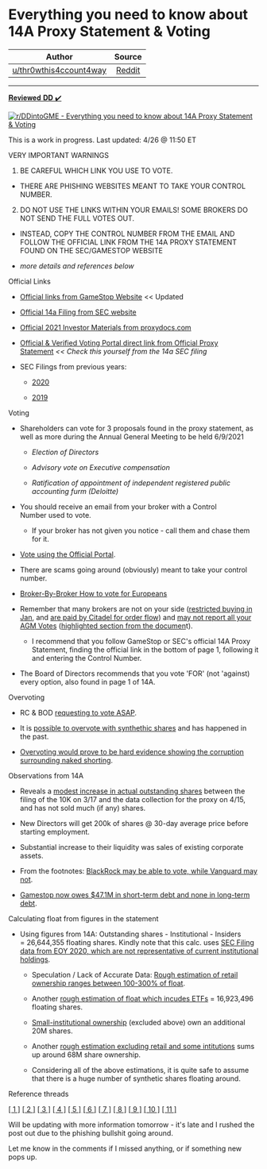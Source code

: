 Everything you need to know about 14A Proxy Statement & Voting
==============================================================

| Author      | Source | 
|  :----:     |    :----:   |        
| [u/thr0wthis4ccount4way](https://www.reddit.com/user/thr0wthis4ccount4way/) | [Reddit](https://www.reddit.com/r/DDintoGME/comments/mxa8gy/everything_you_need_to_know_about_14a_proxy/) |

---

[𝐑𝐞𝐯𝐢𝐞𝐰𝐞𝐝 𝐃𝐃 ✔️](https://www.reddit.com/r/DDintoGME/search?q=flair_name%3A%22%F0%9D%90%91%F0%9D%90%9E%F0%9D%90%AF%F0%9D%90%A2%F0%9D%90%9E%F0%9D%90%B0%F0%9D%90%9E%F0%9D%90%9D%20%F0%9D%90%83%F0%9D%90%83%20%E2%9C%94%EF%B8%8F%22&restrict_sr=1)

[![r/DDintoGME - Everything you need to know about 14A Proxy Statement & Voting](https://preview.redd.it/nn8sg1j3e0v61.png?width=1600&format=png&auto=webp&s=7c59356248dff68b8a0a48215a7bfcf580aa4120)](https://preview.redd.it/nn8sg1j3e0v61.png?width=1600&format=png&auto=webp&s=7c59356248dff68b8a0a48215a7bfcf580aa4120)

This is a work in progress. Last updated: 4/26 @ 11:50 ET

VERY IMPORTANT WARNINGS

1) BE CAREFUL WHICH LINK YOU USE TO VOTE.

-   THERE ARE PHISHING WEBSITES MEANT TO TAKE YOUR CONTROL NUMBER.

2) DO NOT USE THE LINKS WITHIN YOUR EMAILS! SOME BROKERS DO NOT SEND THE FULL VOTES OUT.

-   INSTEAD, COPY THE CONTROL NUMBER FROM THE EMAIL AND FOLLOW THE OFFICIAL LINK FROM THE 14A PROXY STATEMENT FOUND ON THE SEC/GAMESTOP WEBSITE

-   *more details and references below*

Official Links

-   [Official links from GameStop Website](https://news.gamestop.com/proxy-online-0) << Updated

-   [Official 14a Filing from SEC website](https://www.sec.gov/Archives/edgar/data/0001326380/000119312521126940/d122967ddef14a.htm)

-   [Official 2021 Investor Materials from proxydocs.com](https://www.proxydocs.com/branding/962080/edocs/2021/issuer/)

-   [Official & Verified Voting Portal direct link from Official Proxy Statement](https://www.proxypush.com/gme) *<< Check this yourself from the 14a SEC filing*

-   SEC Filings from previous years:

    -   [2020](https://sec.report/Document/0001193125-21-126940/)

    -   [2019](https://sec.report/Document/0001326380-19-000087/)

Voting

-   Shareholders can vote for 3 proposals found in the proxy statement, as well as more during the Annual General Meeting to be held 6/9/2021

    -   *Election of Directors*

    -   *Advisory vote on Executive compensation*

    -   *Ratification of appointment of independent registered public accounting furm (Deloitte)*

-   You should receive an email from your broker with a Control Number used to vote.

    -   If your broker has not given you notice - call them and chase them for it.

-   [Vote using the Official Portal](https://www.proxypush.com/gme).

-   There are scams going around (obviously) meant to take your control number.

-   [Broker-By-Broker How to vote for Europeans](https://www.reddit.com/r/Superstonk/comments/mwpqdf/europoors_what_needs_to_be_done_to_be_able_to/)

-   Remember that many brokers are not on your side ([restricted buying in Jan](https://www.reddit.com/r/stocks/comments/l8rhr3/weekend_gme_thread_homework_for_all_lets_stop/), and [are paid by Citadel for order flow](https://www.reddit.com/r/DeepFuckingValue/comments/mbvplb/huge_citadel_is_paying_for_order_flow_from_nine/)) and [may not report all your AGM Votes](https://csbweb01.uncw.edu/people/moffettc/about/Research%20Papers/IIJ-JOT-BROOKS.pdf) ([highlighted section from the documen](https://preview.redd.it/fyk4rjhelxu61.png?width=732&format=png&auto=webp&s=8d54aff4d121c4d45ef8c47cdbcee4e6389185dc)t).

    -   I recommend that you follow GameStop or SEC's official 14A Proxy Statement, finding the official link in the bottom of page 1, following it and entering the Control Number.

-   The Board of Directors recommends that you vote 'FOR' (not 'against) every option, also found in page 1 of 14A.

Overvoting

-   RC & BOD [requesting to vote ASAP](https://www.reddit.com/r/DDintoGME/comments/mwmjbf/important_request_by_rc_and_bod_for_votes_asap/).

-   It is [possible to overvote with synthethic shares](https://www.reddit.com/r/Superstonk/comments/mws33j/voting_rights_date_of_record_failure_to_deliver/gvk1u09) and has happened in the past.

-   [Overvoting would prove to be hard evidence showing the corruption surrounding naked shorting](https://www.reddit.com/r/Superstonk/comments/mwybt4/voting_is_the_catalyst_rc_cannot_prove_there_is/).

Observations from 14A

-   Reveals a [modest increase in actual outstanding shares](https://www.reddit.com/r/DDintoGME/comments/mwjn3l/analysis_of_the_proxy_gme_has_not_sold_the_35/) between the filing of the 10K on 3/17 and the data collection for the proxy on 4/15, and has not sold much (if any) shares.

-   New Directors will get 200k of shares @ 30-day average price before starting employment.

-   Substantial increase to their liquidity was sales of existing corporate assets.

-   From the footnotes: [BlackRock may be able to vote, while Vanguard may not](https://www.reddit.com/r/GME/comments/mww179/14a_tells_us_blackrock_can_vote_but_youd_have_to/).

-   [Gamestop now owes $47.1M in short-term debt and none in long-term debt](https://www.reddit.com/r/GME/comments/mwq2lp/additional_updates_from_the_gme_proxy_statement/).

Calculating float from figures in the statement

-   Using figures from 14A: Outstanding shares - Institutional - Insiders = 26,644,355 floating shares. Kindly note that this calc. uses [SEC Filing data from EOY 2020, which are not representative of current institutional holdings](https://fintel.io/doc/sec/1326380/000090266421001289/p21-0581sc13ga.htm).

    -   Speculation / Lack of Accurate Data: [Rough estimation of retail ownership ranges between 100-300% of float](https://www.reddit.com/r/Superstonk/comments/mwskkv/retail_easily_owns_100300_of_the_remaining_float/).

    -   Another [rough estimation of float which incudes ETFs](https://www.reddit.com/r/Superstonk/comments/mwi1zl/gme_float_dd_what_is_the_free_float/) = 16,923,496 floating shares.

    -   [Small-institutional ownership](https://www.reddit.com/r/Superstonk/comments/mwuutw/estimating_small_institution_gme_ownership/) (excluded above) own an additional 20M shares.

    -   Another [rough estimation excluding retail and some intitutions](https://www.reddit.com/r/GME/comments/mwmkgj/shares_outstanding_simple_math_14a_etfs_terminal/) sums up around 68M share ownership.

    -   Considering all of the above estimations, it is quite safe to assume that there is a huge number of synthetic shares floating around.

Reference threads

[[ 1 ]](https://www.reddit.com/r/DDintoGME/comments/mwjn3l/analysis_of_the_proxy_gme_has_not_sold_the_35/) [[ 2 ]](https://www.reddit.com/r/DDintoGME/comments/mwmjbf/important_request_by_rc_and_bod_for_votes_asap/) [[ 3 ]](https://www.reddit.com/r/Superstonk/comments/mwskkv/retail_easily_owns_100300_of_the_remaining_float/) [[ 4 ]](https://www.reddit.com/r/Superstonk/comments/mws33j/voting_rights_date_of_record_failure_to_deliver/gvk1u09) [[ 5 ]](https://www.reddit.com/r/Superstonk/comments/mwuutw/estimating_small_institution_gme_ownership/) [[ 6 ]](https://www.reddit.com/r/GME/comments/mwmkgj/shares_outstanding_simple_math_14a_etfs_terminal/) [[ 7 ]](https://www.reddit.com/r/GME/comments/mww179/14a_tells_us_blackrock_can_vote_but_youd_have_to/) [[ 8 ]](https://www.reddit.com/r/GME/comments/mwq2lp/additional_updates_from_the_gme_proxy_statement/) [[ 9 ]](https://www.reddit.com/r/Superstonk/comments/mwybt4/voting_is_the_catalyst_rc_cannot_prove_there_is/) [[ 10 ]](https://fintel.io/doc/sec/1326380/000090266421001289/p21-0581sc13ga.htm) [[ 11 ]](https://csbweb01.uncw.edu/people/moffettc/about/Research%20Papers/IIJ-JOT-BROOKS.pdf)

Will be updating with more information tomorrow - it's late and I rushed the post out due to the phishing bullshit going around.

Let me know in the comments if I missed anything, or if something new pops up.
